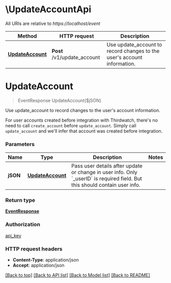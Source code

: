 # \UpdateAccountApi

All URIs are relative to *https://localhost/event*

Method | HTTP request | Description
------------- | ------------- | -------------
[**UpdateAccount**](UpdateAccountApi.md#UpdateAccount) | **Post** /v1/update_account | Use update_account to record changes to the user&#39;s account information.


# **UpdateAccount**
> EventResponse UpdateAccount($jSON)

Use update_account to record changes to the user's account information.

For user accounts created before integration with Thirdwatch, there's no need to call `create_account` before `update_account`. Simply call `update_account` and we'll infer that account was created before integration. 


### Parameters

Name | Type | Description  | Notes
------------- | ------------- | ------------- | -------------
 **jSON** | [**UpdateAccount**](UpdateAccount.md)| Pass user details after update or change in user info. Only &#x60;_userID&#x60; is required field. But this should contain user info. | 

### Return type

[**EventResponse**](EventResponse.md)

### Authorization

[api_key](../README.md#api_key)

### HTTP request headers

 - **Content-Type**: application/json
 - **Accept**: application/json

[[Back to top]](#) [[Back to API list]](../README.md#documentation-for-api-endpoints) [[Back to Model list]](../README.md#documentation-for-models) [[Back to README]](../README.md)

